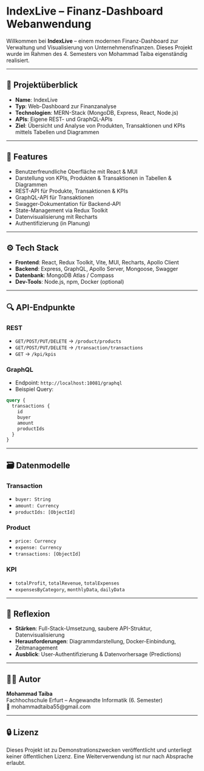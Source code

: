 # IndexLive – Finanz-Dashboard Webanwendung

Willkommen bei **IndexLive** – einem modernen Finanz-Dashboard zur Verwaltung und Visualisierung von Unternehmensfinanzen. Dieses Projekt wurde im Rahmen des 4. Semesters von Mohammad Taiba eigenständig realisiert.

---

## 📌 Projektüberblick

- **Name**: IndexLive
- **Typ**: Web-Dashboard zur Finanzanalyse
- **Technologien**: MERN-Stack (MongoDB, Express, React, Node.js)
- **APIs**: Eigene REST- und GraphQL-APIs
- **Ziel**: Übersicht und Analyse von Produkten, Transaktionen und KPIs mittels Tabellen und Diagrammen

---

## 🚀 Features

- Benutzerfreundliche Oberfläche mit React & MUI
- Darstellung von KPIs, Produkten & Transaktionen in Tabellen & Diagrammen
- REST-API für Produkte, Transaktionen & KPIs
- GraphQL-API für Transaktionen
- Swagger-Dokumentation für Backend-API
- State-Management via Redux Toolkit
- Datenvisualisierung mit Recharts
- Authentifizierung (in Planung)

---

## ⚙️ Tech Stack

- **Frontend**: React, Redux Toolkit, Vite, MUI, Recharts, Apollo Client
- **Backend**: Express, GraphQL, Apollo Server, Mongoose, Swagger
- **Datenbank**: MongoDB Atlas / Compass
- **Dev-Tools**: Node.js, npm, Docker (optional)

---



## 🔍 API-Endpunkte

### REST

- `GET/POST/PUT/DELETE`  → `/product/products`
- `GET/POST/PUT/DELETE`  → `/transaction/transactions`
- `GET`                  → `/kpi/kpis`

### GraphQL

- Endpoint: `http://localhost:10081/graphql`
- Beispiel Query:

```graphql
query {
  transactions {
    id
    buyer
    amount
    productIds
  }
}
```

---

## 🗃️ Datenmodelle

### Transaction

- `buyer: String`
- `amount: Currency`
- `productIds: [ObjectId]`

### Product

- `price: Currency`
- `expense: Currency`
- `transactions: [ObjectId]`

### KPI

- `totalProfit`, `totalRevenue`, `totalExpenses`
- `expensesByCategory`, `monthlyData`, `dailyData`

---


## 🧠 Reflexion

- **Stärken**: Full-Stack-Umsetzung, saubere API-Struktur, Datenvisualisierung
- **Herausforderungen**: Diagrammdarstellung, Docker-Einbindung, Zeitmanagement
- **Ausblick**: User-Authentifizierung & Datenvorhersage (Predictions)

---

## 👨‍💻 Autor

**Mohammad Taiba**\
Fachhochschule Erfurt – Angewandte Informatik (6. Semester)\
📧 mohammadtaiba55\@gmail.com

---

## 🔒 Lizenz

Dieses Projekt ist zu Demonstrationszwecken veröffentlicht und unterliegt keiner öffentlichen Lizenz. Eine Weiterverwendung ist nur nach Absprache erlaubt.

